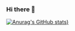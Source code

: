 ### Hi there 👋

[![Anurag's GitHub stats](https://github-readme-stats.vercel.app/api?username=nolanb25&show_icons=true))](https://github.com/anuraghazra/github-readme-stats)
